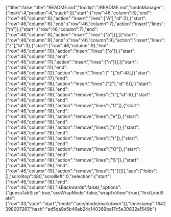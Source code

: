 {"filter":false,"title":"README.md","tooltip":"/README.md","undoManager":{"mark":4,"position":4,"stack":[[{"start":{"row":46,"column":5},"end":{"row":46,"column":6},"action":"insert","lines":["A"],"id":2},{"start":{"row":46,"column":6},"end":{"row":46,"column":7},"action":"insert","lines":["m"]},{"start":{"row":46,"column":7},"end":{"row":46,"column":8},"action":"insert","lines":["a"]}],[{"start":{"row":46,"column":8},"end":{"row":46,"column":9},"action":"insert","lines":["z"],"id":3},{"start":{"row":46,"column":9},"end":{"row":46,"column":10},"action":"insert","lines":["o"]},{"start":{"row":46,"column":10},"end":{"row":46,"column":11},"action":"insert","lines":["n"]}],[{"start":{"row":46,"column":11},"end":{"row":46,"column":12},"action":"insert","lines":[" "],"id":4}],[{"start":{"row":46,"column":17},"end":{"row":46,"column":18},"action":"insert","lines":["2"],"id":5}],[{"start":{"row":46,"column":18},"end":{"row":46,"column":19},"action":"remove","lines":["("],"id":6},{"start":{"row":46,"column":18},"end":{"row":46,"column":19},"action":"remove","lines":["C"]},{"start":{"row":46,"column":18},"end":{"row":46,"column":19},"action":"remove","lines":["e"]},{"start":{"row":46,"column":18},"end":{"row":46,"column":19},"action":"remove","lines":["n"]},{"start":{"row":46,"column":18},"end":{"row":46,"column":19},"action":"remove","lines":["t"]},{"start":{"row":46,"column":18},"end":{"row":46,"column":19},"action":"remove","lines":["O"]},{"start":{"row":46,"column":18},"end":{"row":46,"column":19},"action":"remove","lines":["S"]},{"start":{"row":46,"column":18},"end":{"row":46,"column":19},"action":"remove","lines":[")"]}]]},"ace":{"folds":[],"scrolltop":480,"scrollleft":0,"selection":{"start":{"row":46,"column":18},"end":{"row":46,"column":18},"isBackwards":false},"options":{"guessTabSize":true,"useWrapMode":false,"wrapToView":true},"firstLineState":{"row":33,"state":"start","mode":"ace/mode/markdown"}},"timestamp":1642398007267,"hash":"ad5da9e5b46ab24c140369ba17c5e30832a1549b"}